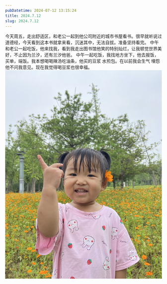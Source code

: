 ```yaml
---
pubDatetime: 2024-07-12 13:15:24
title: 2024.7.12
slug: 2024.7.12
---
```


今天周五，走出舒适区，和老公一起到他公司附近的城市书屋看书。很早就听说过道德经，今天看到这本书就拿来看，沉迷其中，无法自拔。准备坚持看完。
中午和老公一起吃饭，他来找我，看到我走出图书馆他笑的特别灿烂，让我顿觉世界美好，不止因为兰汐，还有兰汐他爸。
中午一起吃饭，我找地方坐下，他去报饭，买单，端饭。我本想喝喝辣汤吃油条，他买的豆浆 水煎包。在以前我会生气 埋怨他不问我意见。现在我觉得喝豆浆也很幸福。![image](../../../public/img/note/2024-07-12-dbda3a28-e905-4fb6-98a9-209c38216413.jpg)
